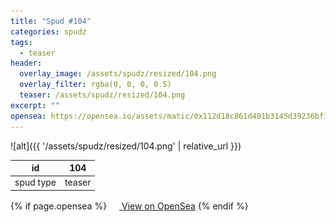 ```yaml
---
title: "Spud #104"
categories: spudz
tags:
  - teaser
header:
  overlay_image: /assets/spudz/resized/104.png
  overlay_filter: rgba(0, 0, 0, 0.5)
  teaser: /assets/spudz/resized/104.png
excerpt: ""
opensea: https://opensea.io/assets/matic/0x112d18c861d401b3145d39236bf149f01e18beed/104
---
```

![alt]({{ '/assets/spudz/resized/104.png' | relative_url }})

| id | 104 |
|-|-|
| spud type | teaser |

{% if page.opensea %}
<a href="{{page.opensea}}" class="btn btn--info" onclick="window.open(this.href, '_blank'); return false;"><img src="/assets/images/opensea.svg" width="16px"><span>  View on OpenSea</span></a>
{% endif %}

